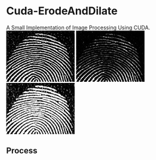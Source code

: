 # Cuda-ErodeAndDilate
A Small Implementation of Image Processing Using CUDA.
![raw Image](images/finger.jpg)
![Erostion Image](images/Erosion.jpg)
![Dilation Image](images/Dilation.jpg)

## Process

